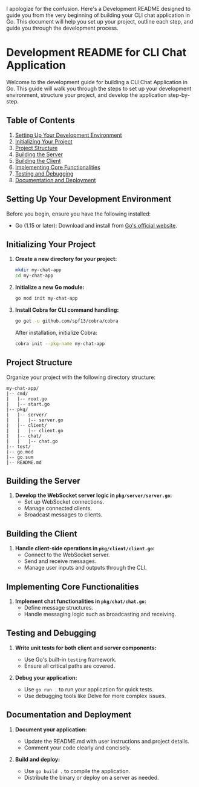 I apologize for the confusion. Here's a Development README designed to guide you from the very beginning of building your CLI chat application in Go. This document will help you set up your project, outline each step, and guide you through the development process.

# Development README for CLI Chat Application

Welcome to the development guide for building a CLI Chat Application in Go. This guide will walk you through the steps to set up your development environment, structure your project, and develop the application step-by-step.

## Table of Contents

1. [Setting Up Your Development Environment](#setting-up-your-development-environment)
2. [Initializing Your Project](#initializing-your-project)
3. [Project Structure](#project-structure)
4. [Building the Server](#building-the-server)
5. [Building the Client](#building-the-client)
6. [Implementing Core Functionalities](#implementing-core-functionalities)
7. [Testing and Debugging](#testing-and-debugging)
8. [Documentation and Deployment](#documentation-and-deployment)

## Setting Up Your Development Environment

Before you begin, ensure you have the following installed:
- Go (1.15 or later): Download and install from [Go's official website](https://golang.org/dl/).

## Initializing Your Project

1. **Create a new directory for your project:**
   ```bash
   mkdir my-chat-app
   cd my-chat-app
   
2. **Initialize a new Go module:**
   ```bash
   go mod init my-chat-app
   ```

3. **Install Cobra for CLI command handling:**
   ```bash
   go get -u github.com/spf13/cobra/cobra
   ```

   After installation, initialize Cobra:
   ```bash
   cobra init --pkg-name my-chat-app
   ```

## Project Structure

Organize your project with the following directory structure:

```
my-chat-app/
|-- cmd/
|   |-- root.go
|   |-- start.go
|-- pkg/
|   |-- server/
|   |   |-- server.go
|   |-- client/
|   |   |-- client.go
|   |-- chat/
|   |   |-- chat.go
|-- test/
|-- go.mod
|-- go.sum
|-- README.md
```

## Building the Server

1. **Develop the WebSocket server logic in `pkg/server/server.go`:**
    - Set up WebSocket connections.
    - Manage connected clients.
    - Broadcast messages to clients.

## Building the Client

1. **Handle client-side operations in `pkg/client/client.go`:**
    - Connect to the WebSocket server.
    - Send and receive messages.
    - Manage user inputs and outputs through the CLI.

## Implementing Core Functionalities

1. **Implement chat functionalities in `pkg/chat/chat.go`:**
    - Define message structures.
    - Handle messaging logic such as broadcasting and receiving.

## Testing and Debugging

1. **Write unit tests for both client and server components:**
    - Use Go's built-in `testing` framework.
    - Ensure all critical paths are covered.

2. **Debug your application:**
    - Use `go run .` to run your application for quick tests.
    - Use debugging tools like Delve for more complex issues.

## Documentation and Deployment

1. **Document your application:**
    - Update the README.md with user instructions and project details.
    - Comment your code clearly and concisely.

2. **Build and deploy:**
    - Use `go build .` to compile the application.
    - Distribute the binary or deploy on a server as needed.